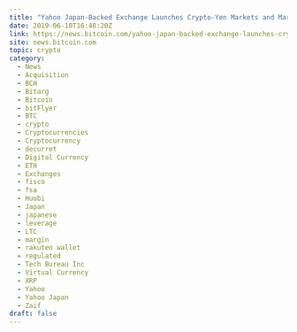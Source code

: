 ```yaml
---
title: "Yahoo Japan-Backed Exchange Launches Crypto-Yen Markets and Margin Trading"
date: 2019-06-10T16:48:20Z
link: https://news.bitcoin.com/yahoo-japan-backed-exchange-launches-crypto-yen-markets-and-margin-trading/?utm_medium=RSS&utm_source=hune
site: news.bitcoin.com
topic: crypto
category:
  - News
  - Acquisition
  - BCH
  - Bitarg
  - Bitcoin
  - bitFlyer
  - BTC
  - crypto
  - Cryptocurrencies
  - Cryptocurrency
  - decurret
  - Digital Currency
  - ETH
  - Exchanges
  - fisco
  - fsa
  - Huobi
  - Japan
  - japanese
  - leverage
  - LTC
  - margin
  - rakuten wallet
  - regulated
  - Tech Bureau Inc
  - Virtual Currency
  - XRP
  - Yahoo
  - Yahoo Japan
  - Zaif
draft: false
---
```


